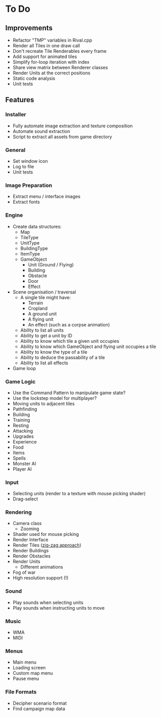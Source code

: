 # To Do

## Improvements

 - Refactor "TMP" variables in Rival.cpp
 - Render all Tiles in one draw call
 - Don't recreate Tile Renderables every frame
 - Add support for animated tiles
 - Simplify for-loop iteration with index
 - Share view matrix between Renderer classes
 - Render Units at the correct positions
 - Static code analysis
 - Unit tests

## Features

### Installer

 - Fully automate image extraction and texture composition
 - Automate sound extraction
 - Script to extract all assets from game directory

### General

 - Set window icon
 - Log to file
 - Unit tests

### Image Preparation

 - Extract menu / interface images
 - Extract fonts

### Engine

 - Create data structures:
    - Map
    - TileType
    - UnitType
    - BuildingType
    - ItemType
    - GameObject
        - Unit (Ground / Flying)
        - Building
        - Obstacle
        - Door
        - Effect
 - Scene organisation / traversal
    - A single tile might have:
        - Terrain
        - Cropland
        - A ground unit
        - A flying unit
        - An effect (such as a corpse animation)
    - Ability to list all units
    - Ability to get a unit by ID
    - Ability to know which tile a given unit occupies
    - Ability to know which GameObject and flying unit occupies a tile
    - Ability to know the type of a tile
    - Ability to deduce the passability of a tile
    - Ability to list all effects
 - Game loop

### Game Logic

 - Use the Command Pattern to manipulate game state?
 - Use the lockstep model for multiplayer?
 - Moving units to adjacent tiles
 - Pathfinding
 - Building
 - Training
 - Resting
 - Attacking
 - Upgrades
 - Experience
 - Food
 - Items
 - Spells
 - Monster AI
 - Player AI

### Input

 - Selecting units (render to a texture with mouse picking shader)
 - Drag-select

### Rendering

 - Camera class
    - Zooming
 - Shader used for mouse picking
 - Render Interface
 - Render Tiles ([zig-zag approach](/docs/MECHANICS.md))
 - Render Buildings
 - Render Obstacles
 - Render Units
    - Different animations
 - Fog of war
 - High resolution support (!)

### Sound

 - Play sounds when selecting units
 - Play sounds when instructing units to move

### Music

 - WMA
 - MIDI

### Menus

 - Main menu
 - Loading screen
 - Custom map menu
 - Pause menu

### File Formats

 - Decipher scenario format
 - Find campaign map data
